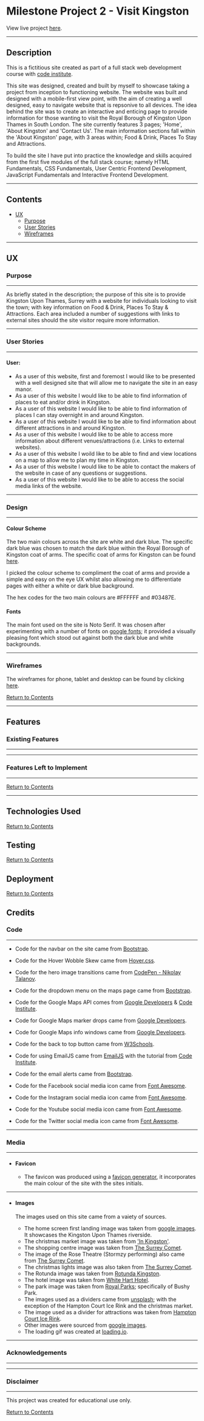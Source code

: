 # Milestone Project 2 - Visit Kingston


View live project [here]().

---
## Description

This is a fictitious site created as part of a full stack web development course with [code institute](codeinstitute.net).

This site was designed, created and built by myself to showcase taking a project from inception to functioning website. The website was built and designed with a mobile-first view point, with the aim of creating a well designed, easy to navigate website that is repsonive to all devices. The idea behind the site was to create an interactive and enticing page to provide information for those wanting to visit the Royal Borough of Kingston Upon Thames in South London. The site currently features 3 pages; 'Home', 'About Kingston' and 'Contact Us'. The main information sections fall within the 'About Kingston' page, with 3 areas within; Food & Drink, Places To Stay and Attractions.  

To build the site I have put into practice the knowledge and skills acquired from the first five modules of the full stack course; namely HTML Fundamentals, CSS Fundamentals, User Centric Frontend Development, JavaScript Fundamentals and Interactive Frontend Development.

---

## Contents

- [UX](#ux)
    - [Purpose](#purpose)
    - [User Stories](#user-stories)
    - [Wireframes](#wireframes)

---

## UX

### Purpose

---

As briefly stated in the description; the purpose of this site is to provide Kingston Upon Thames, Surrey with a website for individuals looking to visit the town; with key information on Food & Drink, Places To Stay & Attractions. Each area included a number of suggestions with links to external sites should the site visitor require more information. 

---

### User Stories

---

#### User:

- As a user of this website, first and foremost I would like to be presented with a well designed site that will allow me to navigate the site in an easy manor.
- As a user of this website I would like to be able to find information of places to eat and/or drink in Kingston.
- As a user of this website I would like to be able to find information of places I can stay overnight in and around Kingston.
- As a user of this website I would like to be able to find information about different attractions in and around Kingston.
- As a user of this website I would like to be able to access more information about different venues/attractions (i.e. Links to external websites).
- As a user of this website I woild like to be able to find and view locations on a map to allow me to plan my time in Kingston.
- As a user of this website I would like to be able to contact the makers of the website in case of any questions or suggestions.
- As a user of this website I would like to be able to access the social media links of the website.

---

### Design

---

#### Colour Scheme

The two main colours across the site are white and dark blue. The specific dark blue was chosen to match the dark blue within the Royal Borough of Kingston coat of arms. The specific coat of arms for Kingston can be found [here](https://en.wikipedia.org/wiki/Kingston_upon_Thames_London_Borough_Council#/media/File:Kingston_upon_Thames.svg).

I picked the colour scheme to compliment the coat of arms and provide a simple and easy on the eye UX whilst also allowing me to differentiate pages with either a white or dark blue background.

The hex codes for the two main colours are #FFFFFF and #03487E.

#### Fonts

The main font used on the site is Noto Serif. It was chosen after experimenting with a number of fonts on [google fonts](fonts.google.com); it provided a visually pleasing font which stood out against both the dark blue and white backgrounds.

---

### Wireframes

The wireframes for phone, tablet and desktop can be found by clicking [here](https://github.com/Tmuat/milestone-project-2/tree/master/assets/wireframes).

[Return to Contents](#contents)

---

## Features

### Existing Features

---



---

### Features Left to Implement

---


[Return to Contents](#contents)

---

## Technologies Used


[Return to Contents](#contents)

## Testing


[Return to Contents](#contents)

## Deployment


[Return to Contents](#contents)

## Credits

### Code

---

- Code for the navbar on the site came from [Bootstrap](https://getbootstrap.com/docs/4.5/components/navbar/).
- Code for the Hover Wobble Skew came from [Hover.css](https://ianlunn.github.io/Hover/).
- Code for the hero image transitions came from [CodePen - Nikolay Talanov](https://codepen.io/suez/pen/OjGQza).
- Code for the dropdown menu on the maps page came from [Bootstrap](https://getbootstrap.com/docs/4.5/components/dropdowns/).
- Code for the Google Maps API comes from [Google Developers](https://developers.google.com/maps/documentation/) & [Code Institute](https://codeinstitute.net/).
- Code for Google Maps marker drops came from [Google Developers](https://developers.google.com/maps/documentation/javascript/examples/marker-animations-iteration).
- Code for Google Maps info windows came from [Google Developers](https://developers.google.com/maps/documentation/javascript/examples/infowindow-simple).
- Code for the back to top button came from [W3Schools](https://www.w3schools.com/howto/tryit.asp?filename=tryhow_js_scroll_to_top).
- Code for using EmailJS came from [EmailJS](https://www.emailjs.com/docs/sdk/installation/) with the tutorial from [Code Institute](https://codeinstitute.net/).
- Code for the email alerts came from [Bootstrap](https://getbootstrap.com/docs/4.0/components/alerts/#dismissing).

- Code for the Facebook social media icon came from [Font Awesome](https://fontawesome.com/icons/facebook-square?style=brands).
- Code for the Instagram social media icon came from [Font Awesome](https://fontawesome.com/icons/instagram-square?style=brands).
- Code for the Youtube social media icon came from [Font Awesome](https://fontawesome.com/icons/youtube-square?style=brands).
- Code for the Twitter social media icon came from [Font Awesome](https://fontawesome.com/icons/twitter-square?style=brands).

---

### Media

---

- #### Favicon
    - The favicon was produced using a [favicon generator](favicon.io/favicon-generator/), it incorporates the main colour of the site with the sites initials.

---

- #### Images
  The images used on this site came from a vaiety of sources.
  
    - The home screen first landing image was taken from [google images](https://www.google.com/). It showcases the Kingston Upon Thames riverside.
    - The christmas market image was taken from ['In Kingston'](https://www.inkingston.co.uk/).
    - The shopping centre image was taken from [The Surrey Comet](https://www.surreycomet.co.uk/news/10978786.apple-store-robbed-and-staff-member-assaulted-in-bentall-centre-kingston/).
    - The image of the Rose Theatre (Stormzy performing) also came from [The Surrey Comet](https://www.surreycomet.co.uk/news/18185060.stormzy-lights-kingstons-rose-theatre/).
    - The christmas lights image was also taken from [The Surrey Comet](https://www.surreycomet.co.uk/news/11592062.get-ready-for-christmas-lights-switch-on-in-kingston/).
    - The Rotunda image was taken from [Rotunda Kingston](https://www.rotundakingston.co.uk/leasing/).
    - The hotel image was taken from [White Hart Hotel](https://www.whiteharthoteluk.co.uk/).
    - The park image was taken from [Royal Parks](https://www.royalparks.org.uk/); specifically of Bushy Park.
    - The images used as a dividers came from [unsplash](https://unsplash.com/); with the exception of the Hampton Court Ice Rink and the christmas market.
    - The image used as a divider for attractions was taken from [Hampton Court Ice Rink](https://hamptoncourtpalaceicerink.co.uk/).
    - Other images were sourced from [google images](https://www.google.com/).
    - The loading gif was created at [loading.io](https://loading.io/).

---

### Acknowledgements

---



---

### Disclaimer

---

This project was created for educational use only.

[Return to Contents](#contents)
